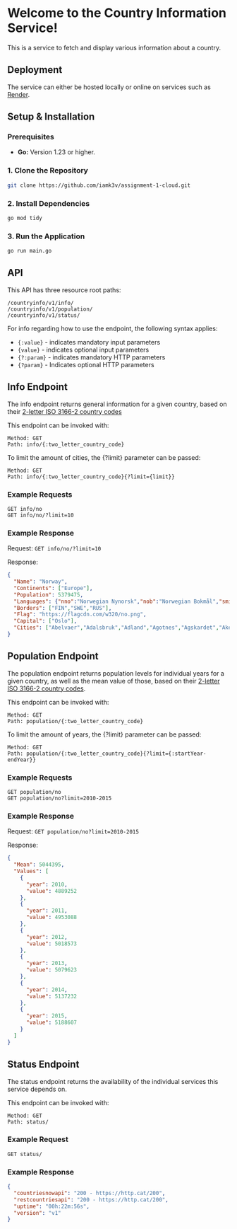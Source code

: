 # Welcome to the Country Information Service!
This is a service to fetch and display various information about a country.

## Deployment
The service can either be hosted locally or online on services such as [Render](https://render.com/).

## Setup & Installation

### Prerequisites

- **Go:** Version 1.23 or higher.

### 1. Clone the Repository

```bash
git clone https://github.com/iamk3v/assignment-1-cloud.git
```
### 2. Install Dependencies
```bash
go mod tidy
```

### 3. Run the Application
```bash
go run main.go
```

## API
This API has three resource root paths:
```
/countryinfo/v1/info/
/countryinfo/v1/population/
/countryinfo/v1/status/
```
For info regarding how to use the endpoint, the following syntax applies:
- `{:value}` - indicates mandatory input parameters
- `{value}` - indicates optional input parameters
- `{?:param}` - indicates mandatory HTTP parameters
- `{?param}` - Indicates optional HTTP parameters

## Info Endpoint
The info endpoint returns general information for a given country, based on their [2-letter ISO 3166-2 country codes](https://en.wikipedia.org/wiki/ISO_3166-2)

This endpoint can be invoked with:
```
Method: GET
Path: info/{:two_letter_country_code}
```
To limit the amount of cities, the {?limit} parameter can be passed:
```
Method: GET
Path: info/{:two_letter_country_code}{?limit={limit}}
```
### Example Requests
```
GET info/no
GET info/no/?limit=10
```
### Example Response
Request: `GET info/no/?limit=10`

Response: 
```json
{
  "Name": "Norway",
  "Continents": ["Europe"],
  "Population": 5379475,
  "Languages": {"nno":"Norwegian Nynorsk","nob":"Norwegian Bokmål","smi":"Sami"},
  "Borders": ["FIN","SWE","RUS"],
  "Flag": "https://flagcdn.com/w320/no.png",
  "Capital": ["Oslo"],
  "Cities": ["Abelvaer","Adalsbruk","Adland","Agotnes","Agskardet","Aker","Akkarfjord","Akrehamn","Al","Alen"]
}
```

## Population Endpoint
The population endpoint returns population levels for individual years for a given country, 
as well as the mean value of those, based on their [2-letter ISO 3166-2 country codes](https://en.wikipedia.org/wiki/ISO_3166-2).

This endpoint can be invoked with:
```
Method: GET
Path: population/{:two_letter_country_code}
```
To limit the amount of years, the {?limit} parameter can be passed:
```
Method: GET
Path: population/{:two_letter_country_code}{?limit={:startYear-endYear}}
```
### Example Requests
```
GET population/no
GET population/no?limit=2010-2015
```
### Example Response
Request: `GET population/no?limit=2010-2015`

Response:
```json
{
  "Mean": 5044395,
  "Values": [
    {
      "year": 2010,
      "value": 4889252
    },
    {
      "year": 2011,
      "value": 4953088
    },
    {
      "year": 2012,
      "value": 5018573
    },
    {
      "year": 2013,
      "value": 5079623
    },
    {
      "year": 2014,
      "value": 5137232
    },
    {
      "year": 2015,
      "value": 5188607
    }
  ]
}
```
## Status Endpoint
The status endpoint returns the availability of the individual services this service depends on.

This endpoint can be invoked with:
```
Method: GET
Path: status/
```
### Example Request
```
GET status/
```

### Example Response
```json
{
  "countriesnowapi": "200 - https://http.cat/200",
  "restcountriesapi": "200 - https://http.cat/200",
  "uptime": "00h:22m:56s",
  "version": "v1"
}
```
